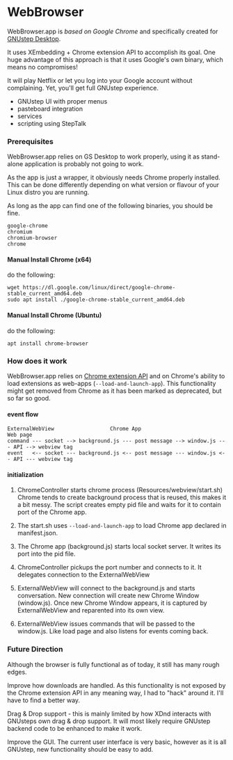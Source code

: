 # WebBrowser

WebBrowser.app is _based on Google Chrome_ and specifically created for [GNUstep Desktop](https://github.com/onflapp/gs-desktop/tree/main).

It uses XEmbedding + Chrome extension API to accomplish its goal.
One huge advantage of this approach is that it uses Google's own binary, 
which means no compromises!

It will play Netflix or let you log into your Google account without complaining.
Yet, you'll get full GNUstep experience.

- GNUstep UI with proper menus
- pasteboard integration
- services
- scripting using StepTalk

### Prerequisites

WebBrowser.app relies on GS Desktop to work properly, using it as stand-alone application is probably not going to work.

As the app is just a wrapper, it obviously needs Chrome properly installed.
This can be done differently depending on what version or flavour of your Linux distro you are running.

As long as the app can find one of the following binaries, you should be fine.

```
google-chrome
chromium
chromium-browser
chrome
```

#### Manual Install Chrome (x64)

do the following:

```
wget https://dl.google.com/linux/direct/google-chrome-stable_current_amd64.deb
sudo apt install ./google-chrome-stable_current_amd64.deb
````

#### Manual Install Chrome (Ubuntu)

do the following:

```
apt install chrome-browser
```

### How does it work

WebBrowser.app relies on [Chrome extension API](https://developer.chrome.com/docs/extensions/reference/) 
and on Chrome's ability to load extensions as web-apps (`--load-and-launch-app`).
This functionality might get removed from Chrome as it has been marked as deprecated, but so far so good.

#### event flow

```
ExternalWebView                  Chrome App                                      Web page
command --- socket --> background.js --- post message --> window.js --- API --> webview tag
event   <-- socket --- background.js <-- post message --- window.js <-- API --- webview tag
```

#### initialization

1. ChromeController starts chrome process (Resources/webview/start.sh)
   Chrome tends to create background process that is reused, this makes it a bit messy.
   The script creates empty pid file and waits for it to contain port of the Chrome app.

2. The start.sh uses `--load-and-launch-app` to load Chrome app declared in manifest.json.

3. The Chrome app (background.js) starts local socket server.
   It writes its port into the pid file.

4. ChromeController pickups the port number and connects to it.
   It delegates connection to the ExternalWebView

5. ExternalWebView will connect to the background.js and starts conversation.
   New connection will create new Chrome Window (window.js).
   Once new Chrome Window appears, it is captured by ExternalWebView and reparented into its own view.

6. ExternalWebView issues commands that will be passed to the window.js. 
   Like load page and also listens for events coming back.

### Future Direction

Although the browser is fully functional as of today, it still has many rough edges.

Improve how downloads are handled. As this functionality is not exposed by the Chrome extension API 
in any meaning way, I had to "hack" around it. I'll have to find a better way.

Drag & Drop support - this is mainly limited by how XDnd interacts with GNUsteps own drag & drop support. It will most likely require GNUstep backend code to be enhanced to make it work.

Improve the GUI. The current user interface is very basic, however as it is all GNUstep, new functionality should be easy to add.
